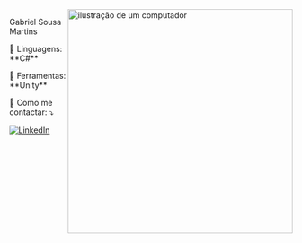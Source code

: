 <img src="https://raw.githubusercontent.com/MicaelliMedeiros/micaellimedeiros/master/image/computer-illustration.png" alt="ilustração de um computador" min-width="400px" max-width="400px" width="400px" align="right">

<p align="left"> 
  Gabriel Sousa Martins
  
</p>

<p align="left">
  🦄 Linguagens: **C#**
</p>

<p align="left">
  💼 Ferramentas: **Unity**
</p>

<p align="left">
  💌 Como me contactar: ⤵️
</p>

<p align="left">
  <a href="#" title="LinkedIn">
  <img src="https://img.shields.io/badge/-Linkedin-0e76a8?style=flat-square&logo=Linkedin&logoColor=white&link=(https://www.linkedin.com/in/gabriel-martins-el77/)" alt="LinkedIn"/></a>
</p>
